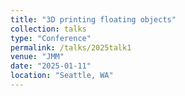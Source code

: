 ```yaml
---
title: "3D printing floating objects"
collection: talks
type: "Conference" 
permalink: /talks/2025talk1
venue: "JMM"
date: "2025-01-11"
location: "Seattle, WA"
---
```

